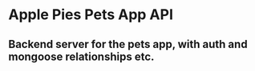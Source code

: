 # Apple Pies Pets App API

## Backend server for the pets app, with auth and mongoose relationships etc.